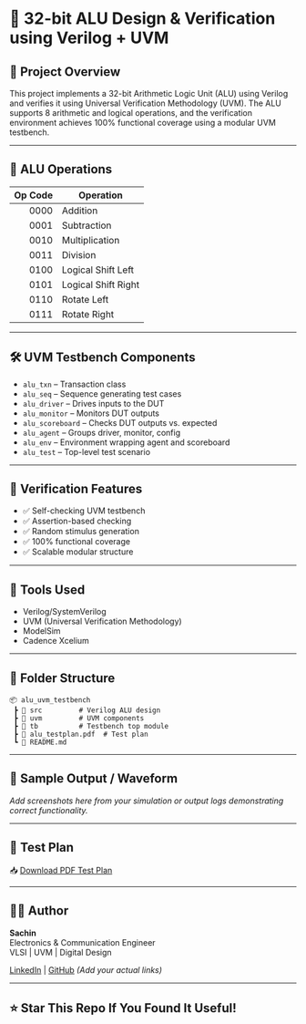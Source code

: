 
# 🔢 32-bit ALU Design & Verification using Verilog + UVM

## 📌 Project Overview
This project implements a 32-bit Arithmetic Logic Unit (ALU) using Verilog and verifies it using Universal Verification Methodology (UVM). The ALU supports 8 arithmetic and logical operations, and the verification environment achieves 100% functional coverage using a modular UVM testbench.

---

## 🧠 ALU Operations
| Op Code | Operation           |
|--------:|----------------------|
| 0000    | Addition             |
| 0001    | Subtraction          |
| 0010    | Multiplication       |
| 0011    | Division             |
| 0100    | Logical Shift Left   |
| 0101    | Logical Shift Right  |
| 0110    | Rotate Left          |
| 0111    | Rotate Right         |

---

## 🛠️ UVM Testbench Components
- `alu_txn` – Transaction class
- `alu_seq` – Sequence generating test cases
- `alu_driver` – Drives inputs to the DUT
- `alu_monitor` – Monitors DUT outputs
- `alu_scoreboard` – Checks DUT outputs vs. expected
- `alu_agent` – Groups driver, monitor, config
- `alu_env` – Environment wrapping agent and scoreboard
- `alu_test` – Top-level test scenario

---

## 🧪 Verification Features
- ✅ Self-checking UVM testbench
- ✅ Assertion-based checking
- ✅ Random stimulus generation
- ✅ 100% functional coverage
- ✅ Scalable modular structure

---

## 🧰 Tools Used
- Verilog/SystemVerilog
- UVM (Universal Verification Methodology)
- ModelSim
- Cadence Xcelium

---

## 📁 Folder Structure
```
📦 alu_uvm_testbench
 ┣ 📂 src         # Verilog ALU design
 ┣ 📂 uvm         # UVM components
 ┣ 📂 tb          # Testbench top module
 ┣ 📜 alu_testplan.pdf  # Test plan
 ┗ 📜 README.md
```

---

## 📸 Sample Output / Waveform
*Add screenshots here from your simulation or output logs demonstrating correct functionality.*

---

## 📄 Test Plan
📥 [Download PDF Test Plan](./alu_testplan.pdf)

---

## 👨‍💻 Author
**Sachin**  
Electronics & Communication Engineer  
VLSI | UVM | Digital Design  

[LinkedIn](https://linkedin.com) | [GitHub](https://github.com) *(Add your actual links)*

---

## ⭐ Star This Repo If You Found It Useful!
